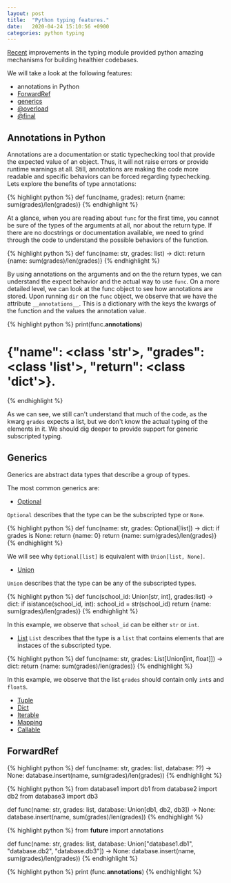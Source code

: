```yaml
---
layout: post
title:  "Python typing features."
date:   2020-04-24 15:10:56 +0900
categories: python typing
---
```


[Recent](https://docs.python.org/3/whatsnew/3.8.html#typing) improvements in the typing module provided python amazing mechanisms for building healthier codebases.

We will take a look at the following features:
* annotations in Python
* [ForwardRef](https://docs.python.org/3/library/typing.html#typing.ForwardRef)
* [generics](https://docs.python.org/3/library/typing.html#generics)
* [@overload](https://docs.python.org/3/library/typing.html#typing.overload)
* [@final](https://docs.python.org/3/library/typing.html#typing.final)

## Annotations in Python

Annotations are a documentation or static typechecking tool that provide the expected value of an object. Thus, it will not raise errors or provide runtime warnings
at all. Still, annotations are making the code more readable and specific behaviors can be forced regarding typechecking. Lets explore the benefits of type annotations: 

{% highlight python %}
def func(name, grades):
  return {name: sum(grades)/len(grades)}
{% endhighlight %}

At a glance, when you are reading about `func` for the first time, you cannot be sure of the types of the arguments at all, nor about the return type. If there are no docstrings
or documentation available, we need to grind through the code to understand the possible behaviors of the function.

{% highlight python %}
def func(name: str, grades: list) -> dict:
    return {name: sum(grades)/len(grades)}
{% endhighlight %}

By using annotations on the arguments and on the the return types, we can understand the expect behavior and the actual way to use `func`. On a more detailed level, we can look at
the func object to see how annotations are stored. Upon running `dir` on the `func` object, we observe that we have the attribute `__annotations__`. This is a dictionary with the keys
the kwargs of the function and the values the annotation value.


{% highlight python %}
print(func.__annotations__)
# {"name": <class 'str'>, "grades": <class 'list'>, "return": <class 'dict'>}.
{% endhighlight %}

As we can see, we still can't understand that much of the code, as the kwarg `grades` expects a list, but we don't know the actual typing of the elements in it. We should dig deeper to provide
support for generic subscripted typing.

## Generics

Generics are abstract data types that describe a group of types.

The most common generics are:
* [Optional](https://docs.python.org/3/library/typing.html#typing.Optional)

`Optional` describes that the type can be the subscripted type or `None`.

{% highlight python %}
def func(name: str, grades: Optional[list]) -> dict:
    if grades is None:
        return {name: 0}
    return {name: sum(grades)/len(grades)}
{% endhighlight %}

We will see why `Optional[list]` is equivalent with `Union[list, None]`.

* [Union](https://docs.python.org/3/library/typing.html#typing.Union)

`Union` describes that the type can be any of the subscripted types.

{% highlight python %}
def func(school_id: Union[str, int], grades:list) -> dict:
    if isistance(school_id, int):
        school_id = str(school_id)
    return {name: sum(grades)/len(grades)}
{% endhighlight %}

In this example, we observe that `school_id` can be either `str` or `int`.

* [List](https://docs.python.org/3/library/typing.html#typing.List)
`List` describes that the type is a `list` that contains elements that are instaces of the subscripted type.

{% highlight python %}
def func(name: str, grades: List[Union[int, float]]) -> dict:
    return {name: sum(grades)/len(grades)}
{% endhighlight %}

In this example, we observe that the list `grades` should contain only `int`s and `float`s. 

* [Tuple](https://docs.python.org/3/library/typing.html#typing.Tuple)
* [Dict](https://docs.python.org/3/library/typing.html#typing.Dict)
* [Iterable](https://docs.python.org/3/library/typing.html#typing.Iterable)
* [Mapping](https://docs.python.org/3/library/typing.html#typing.Mapping)
* [Callable](https://docs.python.org/3/library/typing.html#typing.Callable)


## ForwardRef

{% highlight python %}
def func(name: str, grades: list, database: ??) -> None:
    database.insert(name, sum(grades)/len(grades))
{% endhighlight %}


{% highlight python %}
from database1 import db1
from database2 import db2
from database3 import db3

def func(name: str, grades: list, database: Union[db1, db2, db3]) -> None:
    database.insert(name, sum(grades)/len(grades))
{% endhighlight %}


{% highlight python %}
from __future__ import annotations

def func(name: str, grades: list, database: Union["database1.db1", "database.db2", "database.db3"]) -> None:
    database.insert(name, sum(grades)/len(grades))
{% endhighlight %}


{% highlight python %}
print (func.__annotations__)
{% endhighlight %}
